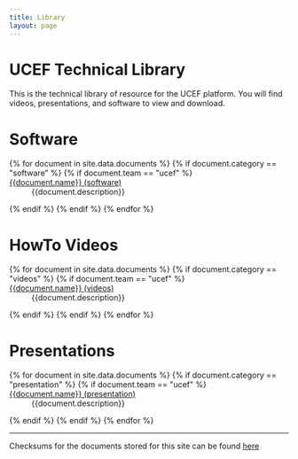 ```yaml
---
title: Library
layout: page
---
```


# UCEF Technical Library
This is the technical library of resource for the UCEF platform. You will find videos, presentations, and software to view and download.

# Software

<dl>
{% for document in site.data.documents %}
  {% if document.category == "software" %}
  {% if document.team == "ucef" %}
  
  <dt>
    <a href="{{document.url}}" >
    {{document.name}} (software)</a>
  </dt>
  <dd>{{document.description}}</dd>

  {% endif %}
  {% endif %}
{% endfor %}
</dl>

# HowTo Videos
<dl>
{% for document in site.data.documents %}
  {% if document.category == "videos" %}
  {% if document.team == "ucef" %}
  
  <dt>
    <a href="{{document.url}}" >
    {{document.name}} (videos)</a>
  </dt>
  <dd>{{document.description}}</dd>

  {% endif %}
  {% endif %}
{% endfor %}
</dl>

# Presentations
<dl>
{% for document in site.data.documents %}
  {% if document.category == "presentation" %}
  {% if document.team == "ucef" %}
  
  <dt>
    <a href="{{document.url}}" >
    {{document.name}} (presentation)</a>
  </dt>
  <dd>{{document.description}}</dd>

  {% endif %}
  {% endif %}
{% endfor %}
</dl>


---
Checksums for the documents stored for this site can be found [here](checksums)

  
